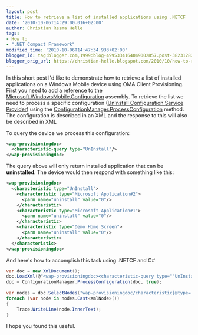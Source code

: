 ```yaml
---
layout: post
title: How to retrieve a list of installed applications using .NETCF
date: '2010-10-06T14:29:00.016+02:00'
author: Christian Resma Helle
tags:
- How to
- ".NET Compact Framework"
modified_time: '2010-10-06T14:47:34.933+02:00'
blogger_id: tag:blogger.com,1999:blog-4995334164049002857.post-3823128256528423396
blogger_orig_url: https://christian-helle.blogspot.com/2010/10/how-to-retrieve-list-of-installed.html
---
```


In this short post I'd like to demonstrate how to retrieve a list of installed applications on a Windows Mobile device using OMA Client Provisioning. First you need to add a reference to the [Microsoft.WindowsMobile.Configuration](http://msdn.microsoft.com/en-us/library/microsoft.windowsmobile.configuration.aspx) assembly. To retrieve the list we need to process a specific configuration ([UnInstall Configuration Service Provider](http://msdn.microsoft.com/en-us/library/aa455977.aspx)) using the [ConfigurationManager.ProcessConfiguration](http://msdn.microsoft.com/en-us/library/microsoft.windowsmobile.configuration.configurationmanager.processconfiguration.aspx) method. The configuration is described in an XML and the response to this will also be described in XML  
  
To query the device we process this configuration:  
  
```xml
<wap-provisioningdoc>
  <characteristic-query type="UnInstall"/>
</wap-provisioningdoc>
```  
  
The query above will only return installed application that can be **uninstalled**. The device would then respond with something like this:  
  
```xml
<wap-provisioningdoc>
  <characteristic type="UnInstall">
    <characteristic type="Microsoft Application#2">
      <parm name="uninstall" value="0"/>
    </characteristic>
    <characteristic type="Microsoft Application#1">
      <parm name="uninstall" value="0"/>
    </characteristic>
    <characteristic type="Demo Home Screen">
      <parm name="uninstall" value="0"/>
    </characteristic>
  </characteristic>
</wap-provisioningdoc>
```  
  
And here's how to accomplish this task using .NETCF and C#  
  
```csharp
var doc = new XmlDocument();
doc.LoadXml(@"<wap-provisioningdoc><characteristic-query type=""UnInstall""/></wap-provisioningdoc>");
doc = ConfigurationManager.ProcessConfiguration(doc, true);
 
var nodes = doc.SelectNodes("wap-provisioningdoc/characteristic[@type='UnInstall']/characteristic/@type");
foreach (var node in nodes.Cast<XmlNode>())
{
    Trace.WriteLine(node.InnerText);
}
```  

I hope you found this useful.